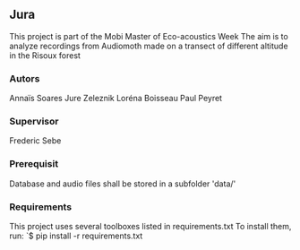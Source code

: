 ## Jura
This project is part of the Mobi Master of Eco-acoustics Week
The aim is to analyze recordings from Audiomoth made on a transect of different altitude in the Risoux forest

### Autors
Annaïs Soares
Jure Zeleznik
Loréna Boisseau
Paul Peyret

### Supervisor
Frederic Sebe

### Prerequisit
Database and audio files shall be stored in a subfolder 'data/'

### Requirements
This project uses several toolboxes listed in requirements.txt
To install them, run:
`$ pip install -r requirements.txt
